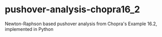 # pushover-analysis-chopra16_2
Newton-Raphson based pushover analysis from Chopra's Example 16.2, implemented in Python
